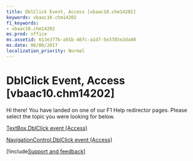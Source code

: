 ```yaml
---
title: DblClick Event, Access [vbaac10.chm14202]
keywords: vbaac10.chm14202
f1_keywords:
- vbaac10.chm14202
ms.prod: office
ms.assetid: 613e377b-a91b-46fc-a1d7-5e3785e2da40
ms.date: 06/08/2017
localization_priority: Normal
---
```



# DblClick Event, Access [vbaac10.chm14202]

Hi there! You have landed on one of our F1 Help redirector pages. Please select the topic you were looking for below.

[TextBox.DblClick event (Access)](https://msdn.microsoft.com/library/ae8787e1-3425-bfbf-acf4-bbb97d42d2da%28Office.15%29.aspx)

[NavigationControl.DblClick event (Access)](https://msdn.microsoft.com/library/f8f4f4d1-fbb7-e6aa-513b-fe434e50caa9%28Office.15%29.aspx)

[!include[Support and feedback](~/includes/feedback-boilerplate.md)]
